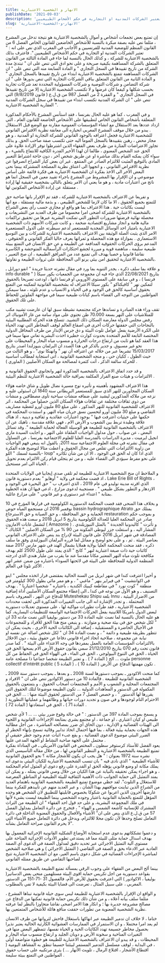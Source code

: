 ```yaml
---
title: الانهار و الشخصية الاعتبارية
publishDate: '2021-09-03'
description: 'إن تمتيع بعض تجمعات أشخاص و أموال بالشخصية الاعتبارية هو نتيجة تدخل من المشرع ، مثلما نص عليه بصفة مبكرة بالنسبة للأشخاص الخاضعين للقانون الخاص الفصل 6 من القانون المنظم للوضعية المدنية للفرنسيين و الأجانب في المغرب الذي نص على انه : “ تعتبر الشركات المدنية او التجارية في حكم الأشخاص الطبيعيين “.'
slug: 'الانهار-و-الشخصية-الاعتبارية'
---
```

إن تمتيع بعض تجمعات أشخاص و أموال بالشخصية الاعتبارية هو نتيجة تدخل من المشرع ، مثلما نص عليه بصفة مبكرة بالنسبة للأشخاص الخاضعين للقانون الخاص الفصل 6 من القانون المنظم للوضعية المدنية للفرنسيين و الأجانب في المغرب الذي نص على انه : " تعتبر الشركات المدنية او التجارية في حكم الأشخاص الطبيعيين ". فاعترف بذلك بالشخصية الاعتبارية للشركة ، و كذلك الحال بالنسبة لما جاء في المادة الثالثة من القانون المتعلق بالشركة المساهمة بكيفية صريحة و  على نحو ادق التي تنص على ان " تبتدئ مدة الشركة من تاريخ تقييدها في السجل التجاري " و المادة السابعة منه التي تنص على " ان الشركات المساهمة تتمتع بالشخصية الاعتبارية ابتداء من تاريخ تقييدها بالسجل التجاري " و المادة الثانية من القانون المتعلق بباقي الشركات التجارية التي تنص بدورها على " ان شركة التضامن و شركات التوصية و شركات المسؤولية المحددة تعد شركات تجارية بحسب شكلها و كيفما كان غرضها و لا تكتسب الشخصية الاعتبارية إلا من تاريخ تقييدها في السجل التجاري " و الفقرة 2 من الفصل 987 من ق.ل.ع ( قانون 9/8/2019) التي تنص على " ان الشركة المدنية تكتسب ابتداء من تقييدها في سجل الشركات المدنية العقارية الشخصية الاعتبارية ".

و في المغرب ، كما هو عليه الحال بفرنسا ، فقد استأنس المشرع بالأحكام المذكورة المتعلقة بأشخاص القانون الخاص لتطبيقها على الأشخاص الخاضعة للقانون العام ، التي ازداد عددها بعد الاستقلال مع انشاء المؤسسات العمومية  مقارنة مع الوضع قبل الاستقلال . 
يبدو من خلال موقف المشرع المغربي انحيازه الى معانقة نظرية الافتراض القانوني للشخصية الاعتبارية فجعل اعترافه بالوجود القانوني للشركة التجارية او المدنية ، و هو مجاز محض ، رهين بتقييدها بالسجل المومأ اليه حتى تكتسب صفة صاحب الحق.
و بذلك تجاوز الاعتراضات المثارة من طرف بعض الفقهاء الذين اشترطوا توفر الإرادة علاوة على الحق عند الشخص المعنوي ، طالما ان لهذا الأخير القدرة الكافية للانتفاع بالشيء ، و سواء كان يمكنه القيام بذلك مباشرة او عن طريق شخص آخر ، دون حاجة اشتراط التعبير المادي بالتوقيع المثبت للالتزام الصادر عن المنتفع .
غير ان بعض كبار الشراح انصرفوا عن نظرية الافتراض القانوني ، و اتجهوا الى اعتناق نظرية المصلحة المشتركة بينما نحى البعض الآخر الى الاخذ بفكرة ان الشخصية الاعتبارية هي فكرة قائمة على أساس موضوعي و ان الإقرار بها المشروط من المشرع باجراء تقييد معين في السجل انما هو ناتج من اعتبارات مادية ، و هو ما يعني ان الامر يتعلق بالتالي بشخصية حقيقية لها إرادة مستقلة عن إرادة الأشخاص المكونين لها .

و تفريعا عن الاعتراف بالشخصية الاعتبارية للشركة ، فقد تم الإقرار بانها صاحبة حق للتمتع بجميع الحقوق ، الا ما كان لازما للشخص الطبيعي ، و بذمة مالية مستقلة ، مع انها ليست بكائنات حية .
هذا الاعتراف بما هو واقع او مجازي حسب رأي بعض الشراح بالشخصية الاعتبارية للشركة اضحى امرا محسوما من طرف العديد من التشريعات و محصلة نهائية فرضتها ضرورات التطور التي تمكنت البشرية عبرها من تحقيق تراكمات مالية هامة و انجاز مشاريع اقتصادية ضخمة ، و كانت شركات الأسهم ذات الشخصية الاعتبارية بامتياز احد الوسائل المجدية للمستعمر لدعم سيطرته على الدول المستعمرة الامر الذي يثبت الصلة الوثيقة بين الاعتراف بالشخصية الاعتبارية للشركات و بين التوسع الاستعماري .
بموازاة مع هذه المحصلة و ثمراتها يعرف حاليا الفكر القانوني و الحقوقي ، المدعم برؤى الحركات الحقوقية المدافعة عن الطبيعة و عن حق الانسان في التمتع ببيئة طبيعية سليمة ، مناهضة قوية و مبررة لجشع احتكارات الرأسمالية المتوحشة و الكاسرة نقاشا قانونيا و خصبا يهدف الى تمتيع عدد من المرافق الطبيعية ، ان صح التعبير ، بالشخصية الاعتبارية  لتحقيق امن بيئي يرنو الى المحافظة على ثروات الطبيعة و نقاوتها.

و علاقة بما سلف ذكره ، يجدر التنويه بما ورد في مقال نشرته حديثا جريدة " انفو دورابل ـ info durable " بتاريخ 22/08/2021 الذي جاء فيه ان مجموعة من الجمعيات بكور سيكا ( فرنسا ) ، و في سابقة على المستوى الأوروبي او فرنسا ذاتها ، اودعت تصريحا بالحقوق لتمكين نهر " كافيكتاكو " بكور سيكا الاعتراف له بشخصيته القانونية لتمكينه من التمتع بحقوق أساسية كالحق في الوجود و في الحياة و الانسياب و عدم تلوثه ، مما سيمكن المواطنين من التوجه الى القضاء باسم كيانات طبيعية سيما في مواجهة الملوثين للحفاظ على تلك الحقوق.

تقف وراء هذه المبادرة و تساندها حركة مجتمعية نشيطة سبق لها ان عارضت تشييد مكب للمتلاشيات على النهر بسعة 70.000 طن تحتوي على مواد سامة من غاز الأمونياك اثر رفض مجلس الدولة معارضة السكان ذلك التشييد.
تتسلح هذه الحركة المطلبية البيئية بالنجاحات التي حققتها حركات أخرى في اصقاع العالم لوقف المخاطر التي تهدد الحياة على الكرة الأرضية بفعل عوامل تلوث البيئة و دق جرس الإنذار من طرف المحافل الدولية المختصة التابعة للأمم المتحدة بحدوث كوارث خطيرة اخذت البشرية تعاني منها سيما في هذا العقد كما هو ثابت من ارتفاع درجات الحرارة و منسوب مياه البحار و المحيطات على نحو غير مسبوق. 
و جدير بالذكر في هذا الصدد ان البرلمان بنيوزلندا اصدر بتاريخ 15/03/2017 تشريعا عبر من خلاله عن اعترافه أن نهر " وانهنكا نوى" ، و هو الثالث من حيث الطول ، ككيان حي ، و منحه الشخصية القانونية ، اتى استجابة لمطالب أساسية للحركة سالفة الذكر ، أتت كثمرة لمصالحة مع السكان الأصليين ( الماوري ) .

 و قد حدد اتفاق الاعتراف بالشخصية المذكورة لنهر وانجانوي الحقوق القانونية و الالتزامات و هيئات صنع القرار المكلفة بمراقبة حالة الشخصية الاعتبارية للنظم البيئية .

هذا الاعتراف المشهود بأهميته و تأثيره توج مسيرة نضال طويل و شاق خاضه هؤلاء السكان المجاورين للنهر الذي سبق للمستعمر البريطاني سنة 1840 ان استولى عليه و نزعه من ملاكه المذكورين ليشيد على ضفافه منشأت سياحية تأوى مصطافين و منشأت من ذوي ثقافات مختلفة عن ثقافات هؤلاء السكان الذين حصلوا من المحكمة ، اثر الاعتراف للشخصية القانونية للنهر المذكور ، على مبلغ 80 مليون أورو لتغطية مصاريف التقاضي و مبلغ 30 مليون أورو لتحسين نسق جريان مياه النهر.
 و استندت المحكمة في حكمها على حيثيات اعترفت فيها " بوجود اعتبارات عقائدية و ثقافية و دينية ، اذ هناك علاقة وطيدة تربط بين الشعوب و الأرض الام ، فهي علاقة مقدسة ، ناهيك عن ان الاعتراف بالشخصية القانونية للطبيعة هو الوسيلة الفعالة لحماية الطبيعة ".
وقد تسائل البعض ، عن صواب ، حول مدلول الواجبات الملقاة على النهر ، و اجابت السيدة ماري انجيل ايرميت ، مديرة الدراسات بالمدرسة العليا للعلوم الاجتماعية بفرنسا ، عن التساؤل في مقال نشرته في مجلة العلوم الاجتماعية سنة 2011، بالقول انه ينبغي فهم الواجبات من زاوية الالتزامات التي تقلص من مجال الحقوق و أعطت مثالا لتوضيح هذه الفكرة بالنسبة لسمك " اللو- loup" الذي اذا كان له الحق في الوجود ، الا ان من شأن تكاثره على نحو مفرط سيؤدي الى القضاء عليه ، و من ثم يتجلى قيام ركن الالتزام بعدم تحويل الحياة الى امر مستحيل .

و الملاحظ ان منح الشخصية الاعتبارية للطبيعة لم تلقى صدى إيجابيا في الولايات المتحدة ، اذ قضت محكمة في ولاية " أوهايو " بعدم دستورية قانون Lake Erie Bill of Rights  ، الذي اقرته مدينة توليدو في عام 2019 ، الذي اعترف ب " حق البحيرة في الوجود و الازدهار و التطور بشكل طبيعي " . مستجيبة لدعوى مزارع ، ادعى فيها ان هذه الخطوة بمثابة " اعتداء غير دستوري و غير قانوني " على مزارع عائلية.

 و بخلاف هذا المنحى فقد قضت المحكمة الدستورية الكولومبية في قرارها المؤرخ في 10 نوفمبر 2016 ان مستجمع المياه حوض bassin hydrographique Atrato   يمتلك حق الحماية و حق المحافظة ، و حق الصيانة و حق الاسترجاع restauration   و بموجب حكم صادر عن المحكمة العليا للعدالة الكولومبية بتاريخ 5 ابريل 2018 و سعت هذه الحقوق لتشمل غابات الامازون ( Amazonie ) .
و تأثرت " كاليدونيا الجديدة " بالمثل النيوزيلندي المشار اليه ، و استغلت جزر ليوطي المكونة من 90 % من السكان الاصلين " الكاياك " المصادقة في شهر ابريل 2016  على قانون البيئة لإدراج بند ينص على الاعتراف القانوني بعناصر البيئة .
ثم ، و على نحو أوضح و مماثل لما قرره البرلمان النيوزلندي وفق ما سلف ذكره ، فقد منحت المحكمة العليا بولاية هملايا بشمال الهند في شهر مارس 2017 صفة كائنات حية ذات صبغة اعتبارية لنهر " كانج " الذي يمتد على طول 2500 كلم بهدف مكافحة تلوث مياه النهر المعتبر مكانا مقدسا عند ما يقرب من مليار هندي الذي ادرجته المنظمة الدولية للمحافظة على البيئة في لائحتها السوداء باعتباره من ضمن عشر انهر الأكثر تلوثا في العالم .

و أخيرا اعترفت كندا في شهر ابريل من السنة الحالية بمقتضى قرار اتخذه مجلس " اينو في اكوانتشيت " في فبراير بنهر " ماغبي " ، و هو ممر مائي بطول 300 كيلومتر في منطقة " كوت نورد " في مقاطعة كيبيك الكندية ، باعتباره " شخصيا اعتباريا " .
يهدف التصنيف ـ و هو الأول من نوعه في كندا ـ الى إعطاء مجتمع السكان الأصليين أداة إضافية للدفاع عن النهر ، المعروف باسم Muteshekau Shipu  بلغة Innu  ، من الاضرار البيئية المحتملة . 
و تجدر الإشارة انه الى جانب التغييرات المذكورة التي لحقت محددات الشخصية الاعتبارية ، فقد طرأت تطورات مواكبة لها ، على مستوى تعديلات دستورية لبعض الدول بأمريكا اللاتينية بفعل الحركات الاجتماعية الواسعة للتنظيمات اليسارية، كما هو عليه الحال بالنسبة لما نصت عليه المادة 33 من دستور بوليفيا التي نصت مادته 33 ان " لكل شخص حق في بيئة صحية و متوازنة . و ينبغي منح هذا الحق للأفراد و للمجموعات في الأجيال الحاضرة و المستقبلية ، إضافة الى الكائنات الحية الأخرى ، بحيث يمكن ان تتطور بطريقة طبيعية و دائمة " ، و نصت المادة 34 ان " لكل شخص اصالة عن نفسه او نيابة عن مجموعة ، صلاحية اتخاذ اجراء قانوني دفاعا عن حقوق بيئية ، دون الاخلال بالالتزامات المؤسسات العامة بالعمل بمفردها في وجه الاعتداء على البيئة " . كما صدر قانون تحت رقم 070 بتاريخ 21/12/2010 سمي بقانون حقوق الأرض الام يمنحها الحق في الحياة ، الحق في التنوع البيولوجي ، الحق في الماء ، في الهواء الحق في الحفاظ من كل ملوث ... الخ ( المادة 7 ) . و تعتبر الطبيعة شخصا جماعيا ذا مصلحة عامة personne collectif d’intérêt public ( المادة 5 ) ، تكون مهمتها الدفاع عن الأرض ( المادة 10 ) .

كما منحت الاكودور ـ بموجب دستورها لسنة 2008  ـ و بعدها ـ بموجب دستور سنة 2009 ـ الشخصية القانونية للطبيعة . فالمادة 10 من دستور الاكوادور تنص على ان " الافراد و المجتمعات المحلية و الشعوب و الأمم و المجتمعات أصحاب الحقوق ، و يتمتعون بالحقوق المكفولة في الدستور و المعاهدات الدولية ... تكون الطبيعة موضوعا لتلك الحقوق التي يقررها لها الدستور " ، و خصص الفصل 7 من الدستور لحقوق البيئة منها : ... الحق في الاحترام التام لوجودها و في صون و تجديد دورات حياتها و وظائفهما و عملياتها التطورية ( المادة 71 ) ، الحق في استعادتها ( المادة 72 ) .

و يسمح بموجب المادة 397 من الدستور : " في حالة وقوع ضرر بيئي ... ... 1 لأي شخص طبيعي او كيان اعتباري ، او جماعة ، او مجتمع بشري بمتابعة الإجراءات القانونية و اللجوء الى الهيئات القضائية و الإدارية ، دون الحاق أي ضرر بمصالحه المباشرة ، من أجل مطالبة هذه الجهات بحماية بيئية فعالة ، بما فيها احتمال اتخاذ تدابير وقائية تسمح بإنهاء الخطر او الضرر البيئي موضوع الدعوى القضائية ، و يقع عبء اثبات عدم وجود خطر حقيقي او محتمل على الجهة صاحبة النشاط او الجهة المدعى عليها .   
يعود الفضل للأستاذ كرستوفر سطون ـ المختص في القانون الأمريكي ـ في المناداة بفكرة تمتيع الطبيعة بالشخصية الاعتبارية و التنظير القانوني لها ، من خلال مقاله التأسيسي الذي نشره سنة 1972 بعنوان : " هل يجب ان يكون للأشجار مكانة ؟ نحو الحقوق القانونية للأشياء الطبيعية  " الذي نادى فيه " بان تنسب الشخصية الاعتبارية للكيان البيئي بدعوى انه يملك مكانة او وضع قانوني يؤهله الحق او القدرة على رفع دعوى او المثول امام المحكمة ، و هو اجراء يمكن تحقيقه بالنيابة عن هذا الكيان من خلال وصي قانوني يمثله ، و يمكن ان يمتد التمثيل الى حماية الجوانب ذات الأهمية الثقافية للبيئة الطبيعية او المناطق المعرضة للاستغلال و التلوث". 
لقد حظي موضوع تمتيع الطبيعة بالشخصية القانونية باهتمام العديد من الشراح الذين تباينت مواقفهم بهذا الشأن ، و عبر العديد منهم عن تأييدهم للفكرة بينما عارضها آخرون الذين اعربوا عن شكوكا بخصوص قابليتها للتطبيق لان الشخص هو وحده المؤهل للتمتع بالحماية القانونية باعتبار وجوده الشخصي بينما الطبيعة ليست بشيء لأنها في ملك المجموعة البشرية، و على حد قول احد الفقهاء " ان الطبيعة من التراث المشترك للإنسانية كأشعة الشمس و الهواء " ،  فتخرج عن دائرة التعامل بمدلول الفصل 57 من ق.ل.ع الذي ينص على ان" الأشياء والأفعال والحقوق المعنوية الداخلة في دائرة التعامل تصلح وحدها لأن تكون محلا للالتزام، ويدخل في دائرة التعامل جميع الأشياء التي لا يحرم القانون صراحة التعامل بشأنه".

و دعموا تشككاتهم بدعوى عدم استجابة الأوضاع الشكلية القانونية الإجرائية المعمول بها بهدف اسدال حماية مثلى للبيئة مما قد يستدعي تطوير الأدوات الإجرائية المتاحة على مستوى آلية التمثيل الاجرائي عبر تحديد دقيق لمدلول الصفة في الدعوى أي الصفة العادية عبر الادعاء بحق و الصفة في التقاضي ( التمثيل الاجرائي ) و هي صلاحية الشخص لمباشرة الإجراءات القضائية في شكل دعوى باسم الغير، مع ان الشخصية الاعتبارية تتيح لصاحبها  التقاضي عن طريق ممثله القانوني .

بينما ألح البعض من الفقهاء على وجوب الرقي بمسألة تمتيع الطبيعة بالشخصية الاعتبارية بقواعد دستورية من اجل تكريس حماية اقوى البيئة مستلهمين منحى بعض الدساتير( بوليفيا ، الاكوادور ) التي اعترفت بحقوق للأرض الأم، فالفصول 31 -71-151 من الدستور المغربي ، على سبيل المثال ، تعرضت الى قضايا البيئة بكيفية لا تفي بالمطلوب.

و الواقع ان الإقرار بالشخصية الاعتبارية للطبيعة ليس سوى حيلة قانونية تبناها المشرع ، مثلما سلف بيانه أعلاه ، و من شأن ذلك تكريس حماية قانونية تمكنها من الدفاع عن مصالح مشروعة جديرة بها ؛ و انكار هذا الامر اضحى نقاشا متجاوزا بالنظر لما عرفته نظرية الشخصية المعنوية من تطورات حققت منافع هائلة للأشخاص المتمتعين بها.

ختاما ، لا خلاف ان تدمير الطبيعة عبر انهاكها باستغلال فاحش لثرواتها من طرف الانسان لم يعد امرا محتملا ، و ان الاستمرار في الممارسات العشوائية الكارثية الحالية يعتبر نذيرا بحصول مخاطر جسيمة تهدد الكائنات الحية و الحياة نفسها، تتمظهر البعض منها في التغيرات المناخية و سخونة الأرض و دوبان الجليد و ارتفاع منسوب مياه البحار و المحيطات ، و قد يبدو ان الاعتراف بالشخصية الاعتبارية للطبيعة هو خطوة متواضعة أولى ، في البداية ، لوقف مسلسل التدمير المستمر لبيئتنا حسبما تنطق به المشاهد اليومية ( اقتطاع الأشجار ، اقتلاع الرمال ، تلويث الأنهار ... ) يثري مرتكبيه على حساب حقوق المواطنين في التمتع ببيئة سليمة .
 

